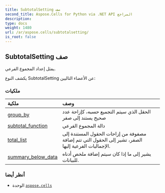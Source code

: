 ```yaml
---
title: SubtotalSetting صف
second_title: Aspose.Cells for Python via .NET API المراجع
description:
type: docs
weight: 1480
url: /ar/aspose.cells/subtotalsetting/
is_root: false
---
```

##  SubtotalSetting صف
يمثل إعداد المجموع الفرعي.



يكشف النوع SubtotalSetting عن الأعضاء التاليين:

###  ملكيات
| ملكية| وصف|
| :- | :- |
| [group_by](/cells/python-net/ar/aspose.cells/subtotalsetting/group_by) | الحقل الذي سيتم التجميع حسبه، كإزاحة عدد صحيح يستند إلى صفر|
| [subtotal_function](/cells/python-net/ar/aspose.cells/subtotalsetting/subtotal_function) | دالة المجموع الفرعي|
| [total_list](/cells/python-net/ar/aspose.cells/subtotalsetting/total_list) | مصفوفة من إزاحات الحقول المستندة إلى الصفر، تشير إلى الحقول التي تتم إضافة الإجماليات الفرعية إليها.|
| [summary_below_data](/cells/python-net/ar/aspose.cells/subtotalsetting/summary_below_data) | يشير إلى ما إذا كان سيتم إضافة ملخص أدناه للبيانات.|



###  أنظر أيضا
* الوحدة [`aspose.cells`](..)
